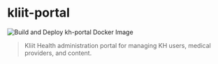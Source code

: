 # kliit-portal

<!-- badges -->
![Build and Deploy kh-portal Docker Image](https://github.com/kliit-health/kliit-portal/workflows/Build%20and%20Deploy%20kh-portal%20Docker%20Image/badge.svg)

> Kliit Health administration portal for managing KH users, medical providers, and content.